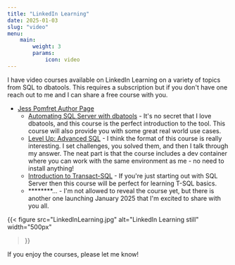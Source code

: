 ```yaml
---
title: "LinkedIn Learning"
date: 2025-01-03
slug: "video"
menu:
    main:
        weight: 3
        params:
            icon: video
---
```


I have video courses available on LinkedIn Learning on a variety of topics from SQL to dbatools. This requires a subscription but if you don't have one reach out to me and I can share a free course with you.

- [Jess Pomfret Author Page](https://www.linkedin.com/learning/instructors/jess-pomfret)
  - [Automating SQL Server with dbatools](https://www.linkedin.com/learning/automating-sql-server-with-dbatools) - It's no secret that I love dbatools, and this course is the perfect introduction to the tool. This course will also provide you with some great real world use cases.
  - [Level Up: Advanced SQL](https://www.linkedin.com/learning/level-up-advanced-sql) - I think the format of this course is really interesting. I set challenges, you solved them, and then I talk through my answer. The neat part is that the course includes a dev container where you can work with the same environment as me - no need to install anything!
  - [Introduction to Transact-SQL](https://www.linkedin.com/learning/introduction-to-transact-sql-22864585) - If you're just starting out with SQL Server then this course will be perfect for learning T-SQL basics.
  - ********... - I'm not allowed to reveal the course yet, but there is another one launching January 2025 that I'm excited to share with you all.

{{<
  figure src="LinkedInLearning.jpg"
         alt="LinkedIn Learning still"
         width="500px"
>}}

If you enjoy the courses, please let me know!